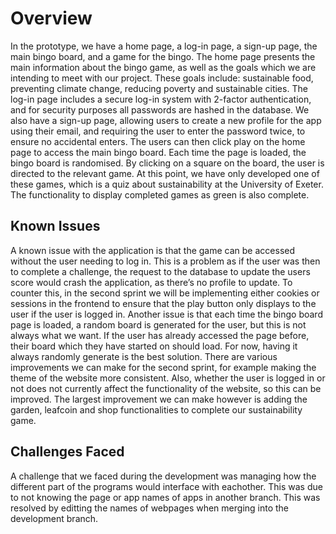 
# Overview

In the prototype, we have a home page, a log-in page, a sign-up page, the main bingo board, and a game for the bingo. The home page presents the main information about the bingo game, as well as the goals which we are intending to meet with our project. These goals include: sustainable food, preventing climate change, reducing poverty and sustainable cities. The log-in page includes a secure log-in system with 2-factor authentication, and for security purposes all passwords are hashed in the database. We also have a sign-up page, allowing users to create a new profile for the app using their email, and requiring the user to enter the password twice, to ensure no accidental enters. The users can then click play on the home page to access the main bingo board. Each time the page is loaded, the bingo board is randomised. By clicking on a square on the board, the user is directed to the relevant game.  At this point, we have only developed one of these games, which is a quiz about sustainability at the University of Exeter. The functionality to display completed games as green is also complete. 

## Known Issues
A known issue with the application is that the game can be accessed without the user needing to log in. This is a problem as if the user was then to complete a challenge, the request to the database to update the users score would crash the application, as there’s no profile to update. To counter this, in the second sprint we will be implementing either cookies or sessions in the frontend to ensure that the play button only displays to the user if the user is logged in. Another issue is that each time the bingo board page is loaded, a random board is generated for the user, but this is not always what we want. If the user has already accessed the page before, their board which they have started on should load. For now, having it always randomly generate is the best solution. There are various improvements we can make for the second sprint, for example making the theme of the website more consistent. Also, whether the user is logged in or not does not currently affect the functionality of the website, so this can be improved. The largest improvement we can make however is adding the garden, leafcoin and shop functionalities to complete our sustainability game.


## Challenges Faced
A challenge that we faced during the development was managing how the different part of the programs would interface with eachother. This was due to not knowing the page or app names of apps in another branch. This was resolved by editting the names of webpages when merging into the development branch.

